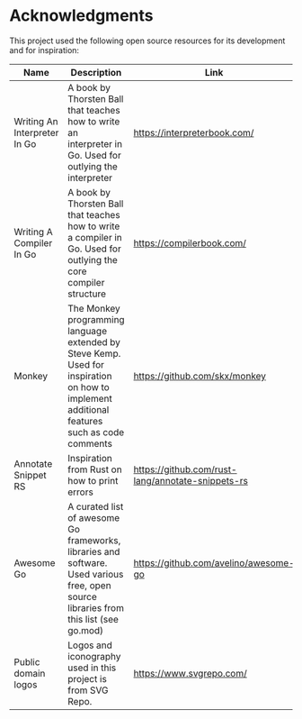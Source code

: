 # Acknowledgments

This project used the following open source resources for its development and for inspiration:

| Name | Description | Link |
| ---- | ----------- | ---- |
| Writing An Interpreter In Go | A book by Thorsten Ball that teaches how to write an interpreter in Go. Used for outlying the interpreter | <https://interpreterbook.com/> |
| Writing A Compiler In Go | A book by Thorsten Ball that teaches how to write a compiler in Go. Used for outlying the core compiler structure | <https://compilerbook.com/> |
| Monkey | The Monkey programming language extended by Steve Kemp. Used for inspiration on how to implement additional features such as code comments | <https://github.com/skx/monkey> |
| Annotate Snippet RS | Inspiration from Rust on how to print errors | <https://github.com/rust-lang/annotate-snippets-rs> |
| Awesome Go | A curated list of awesome Go frameworks, libraries and software. Used various free, open source libraries from this list (see go.mod) | <https://github.com/avelino/awesome-go> |
| Public domain logos | Logos and iconography used in this project is from SVG Repo. | <https://www.svgrepo.com/> |
